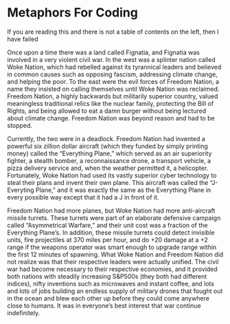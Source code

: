 # Metaphors For Coding

If you are reading this and there is not a table of contents on the left, then I have failed

Once upon a time there was a land called Fignatia, and Fignatia was involved in a very violent civil war.  In the west was a splinter nation called Woke Nation, which had rebelled against its tyrannical leaders and believed in common causes such as opposing fascism, addressing climate change, and helping the poor.  To the east were the evil forces of Freedom Nation, a name they insisted on calling themselves until Woke Nation was reclaimed.  Freedom Nation, a highly backwards but militarily superior country, valued meaningless traditional relics like the nuclear family, protecting the Bill of Rights, and being allowed to eat a damn burger without being lectured about climate change.  Freedom Nation was beyond reason and had to be stopped.

Currently, the two were in a deadlock.  Freedom Nation had invented a powerful six zillion dollar aircraft (which they funded by simply printing money) called the “Everything Plane,” which served as an air superiority fighter, a stealth bomber, a reconnaissance drone, a transport vehicle, a pizza delivery service and, when the weather permitted it, a helicopter.  Fortunately, Woke Nation had used its vastly superior cyber technology to steal their plans and invent their own plane.  This aircraft was called the “J-Everyting Plane,” and it was exactly the same as the Everything Plane in every possible way except that it had a J in front of it.

Freedom Nation had more planes, but Woke Nation had more anti-aircraft missile turrets.  These turrets were part of an elaborate defensive campaign called “Asymmetrical Warfare,” and their unit cost was a fraction of the Everything Plane’s.  In addition, these missile turrets could detect invisible units, fire projectiles at 370 miles per hour, and do +20 damage at a +2 range if the weapons operator was smart enough to upgrade range within the first 12 minutes of spawning.
What Woke Nation and Freedom Nation did not realize was that their respective leaders were actually unified.  The civil war had become necessary to their respective economies, and it provided both nations with steadily increasing S&P500s (they both had different indices), nifty inventions such as microwaves and instant coffee, and lots and lots of jobs building an endless supply of military drones that fought out in the ocean and blew each other up before they could come anywhere close to humans.  It was in everyone’s best interest that war continue indefinitely.


